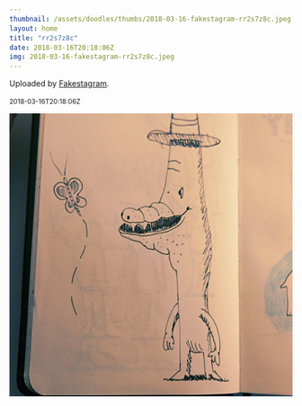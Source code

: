 ```yaml
---
thumbnail: /assets/doodles/thumbs/2018-03-16-fakestagram-rr2s7z8c.jpeg
layout: home
title: "rr2s7z8c"
date: 2018-03-16T20:18:06Z
img: 2018-03-16-fakestagram-rr2s7z8c.jpeg
---
```


Uploaded by [Fakestagram](https://github.com/opyate/fakestagram).

<small>2018-03-16T20:18:06Z</small>

![Uploaded by Fakestagram](2018-03-16-fakestagram-rr2s7z8c.jpeg)
